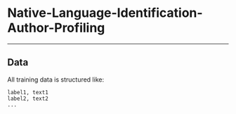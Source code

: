 # Native-Language-Identification-Author-Profiling
---
## Data

All training data is structured like:

```
label1, text1
label2, text2
...
```